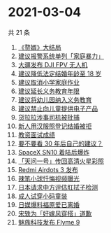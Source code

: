 # 2021-03-04

共 21 条

<!-- BEGIN -->
<!-- 最后更新时间 Thu Mar 04 2021 23:09:27 GMT+0800 (China Standard Time) -->

1. [《赘婿》大结局](https://www.zhihu.com/search?q=赘婿)
2. [建议报警系统单列「家庭暴力」](https://www.zhihu.com/search?q=家庭暴力)
3. [大疆发布 DJI FPV 无人机](https://www.zhihu.com/search?q=fpv)
4. [建议降低法定结婚年龄至 18 岁](https://www.zhihu.com/search?q=法定结婚年龄)
5. [建议取消小学家庭作业](https://www.zhihu.com/search?q=小学家庭作业)
6. [建议延长义务教育年限](https://www.zhihu.com/search?q=延长义务教育)
7. [建议将幼儿园纳入义务教育](https://www.zhihu.com/search?q=幼儿园义务教育)
8. [建议禁止向儿童提供电子产品](https://www.zhihu.com/search?q=儿童电子产品)
9. [货拉拉涉事司机被批捕](https://www.zhihu.com/search?q=货拉拉司机被捕)
10. [新人用汉服照登记结婚被拒](https://www.zhihu.com/search?q=汉服登记结婚)
11. [教资面试成绩](https://www.zhihu.com/search?q=教资面试成绩)
12. [要不要看 30 年后自己的建议？](https://www.zhihu.com/search?q=奇葩说)
13. [SpaceX SN10 着陆后爆炸](https://www.zhihu.com/search?q=spacex)
14. [「天问一号」传回高清火星彩照](https://www.zhihu.com/search?q=天问一号)
15. [Redmi Airdots 3 发布](https://www.zhihu.com/search?q=airdots3)
16. [辣笔小球忏悔视频曝光](https://www.zhihu.com/search?q=辣笔小球)
17. [日本请求中方评估肛拭子检测](https://www.zhihu.com/search?q=肛拭子)
18. [成人试穿小码童装](https://www.zhihu.com/search?q=优衣库童装)
19. [日媒爆料福原爱已离婚](https://www.zhihu.com/search?q=福原爱)
20. [宋轶为「好嫁风穿搭」道歉](https://www.zhihu.com/search?q=宋轶道歉)
21. [魅族科技发布 Flyme 9](https://www.zhihu.com/search?q=flyme9)

<!-- END -->
